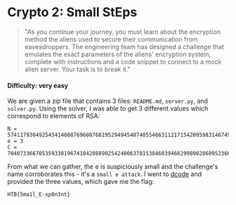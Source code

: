 # Crypto 2: Small StEps
> "As you continue your journey, you must learn about the encryption method the aliens used to secure their communication from eavesdroppers. The engineering team has designed a challenge that emulates the exact parameters of the aliens' encryption system, complete with instructions and a code snippet to connect to a mock alien server. Your task is to break it."


#### Difficulty: very easy

We are given a zip file that contains 3 files: `README.md`, `server.py`, and `solver.py`. Using the solver, I was able to get 3 different values which correspond to elements of RSA:

```
N = 5741179304925454140087696087681952949454074055466311217154209598314674944116079016386818605645122907067599615459714447006278946908981336587710488439449749
e = 3
C = 70407336670535933819674104208890254240063781538460394662998902860952366439176467447947737680952277637330523818962104685553250402512989897886053
```

From what we can gather, the e is suspiciously small and the challenge's name corroborates this - it's a `small e attack`. I went to [dcode](https://www.dcode.fr/rsa-cipher) and provided the three values, which gave me the flag:

`HTB{5ma1l_E-xp0n3nt}`